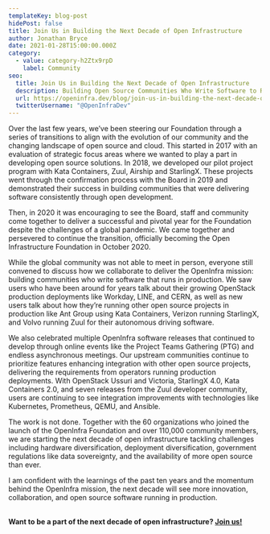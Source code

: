 ```yaml
---
templateKey: blog-post
hidePost: false
title: Join Us in Building the Next Decade of Open Infrastructure
author: Jonathan Bryce
date: 2021-01-28T15:00:00.000Z
category:
  - value: category-h2Ztx9rpD
    label: Community
seo:
  title: Join Us in Building the Next Decade of Open Infrastructure
  description: Building Open Source Communities Who Write Software to Run in Production
  url: https://openinfra.dev/blog/join-us-in-building-the-next-decade-of-open-infrastructure
  twitterUsername: "@OpenInfraDev"
---
```

Over the last few years, we’ve been steering our Foundation through a series of transitions to align with the evolution of our community and the changing landscape of open source and cloud. This started in 2017 with an evaluation of strategic focus areas where we wanted to play a part in developing open source solutions. In 2018, we developed our pilot project program with Kata Containers, Zuul, Airship and StarlingX. These projects went through the confirmation process with the Board in 2019 and demonstrated their success in building communities that were delivering software consistently through open development.



Then, in 2020 it was encouraging to see the Board, staff and community come together to deliver a successful and pivotal year for the Foundation despite the challenges of a global pandemic. We came together and persevered to continue the transition, officially becoming the Open Infrastructure Foundation in October 2020. 



While the global community was not able to meet in person, everyone still convened to discuss how we collaborate to deliver the OpenInfra mission: building communities who write software that runs in production. We saw users who have been around for years talk about their growing OpenStack production deployments like Workday, LINE, and CERN, as well as new users talk about how they’re running other open source projects in production like Ant Group using Kata Containers, Verizon running StarlingX, and Volvo running Zuul for their autonomous driving software. 



We also celebrated multiple OpenInfra software releases that continued to develop through online events like the Project Teams Gathering (PTG) and endless asynchronous meetings. Our upstream communities continue to prioritize features enhancing integration with other open source projects, delivering the requirements from operators running production deployments. With OpenStack Ussuri and Victoria, StarlingX 4.0, Kata Containers 2.0, and seven releases from the Zuul developer community, users are continuing to see integration improvements with technologies like Kubernetes, Prometheus, QEMU, and Ansible. 



The work is not done. Together with the 60 organizations who joined the launch of the OpenInfra Foundation and over 110,000 community members, we are starting the next decade of open infrastructure tackling challenges including hardware diversification, deployment diversification, government regulations like data sovereignty, and the availability of more open source than ever. 



I am confident with the learnings of the past ten years and the momentum behind the OpenInfra mission, the next decade will see more innovation, collaboration, and open source software running in production. 

**\
Want to be a part of the next decade of open infrastructure? [Join us!](https://openinfra.dev/join/)**